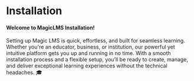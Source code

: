 # Installation

#### Welcome to MagicLMS Installation!
Setting up Magic LMS is quick, effortless, and built for seamless learning. Whether you're an educator, business, or institution, our powerful yet intuitive platform gets you up and running in no time. With a smooth installation process and a flexible setup, you’ll be ready to create, manage, and deliver exceptional learning experiences without the technical headaches. 🎓